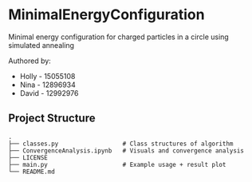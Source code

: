 # MinimalEnergyConfiguration
Minimal energy configuration for charged particles in a circle using simulated annealing

Authored by:
- Holly - 15055108
- Nina  - 12896934
- David - 12992976

## Project Structure
```
.
├── classes.py                  # Class structures of algorithm
├── ConvergenceAnalysis.ipynb   # Visuals and convergence analysis
├── LICENSE
├── main.py                     # Example usage + result plot
└── README.md
```